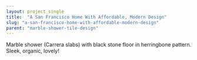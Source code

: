 ```yaml
---
layout: project_single
title:  "A San Francisco Home With Affordable, Modern Design"
slug: "a-san-francisco-home-with-affordable-modern-design"
parent: "marble-shower-tile-design"
---
```

Marble shower (Carrera slabs) with black stone floor in herringbone pattern. Sleek, organic, lovely!